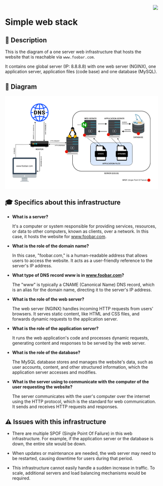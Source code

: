 <img  height="50px" align="right" src="https://apply.holbertonschool.com/holberton-logo.png">

# Simple web stack

## 📄 Description

This is the diagram of a one server web infrastructure that hosts the website that is reachable via `www.foobar.com`.

It contains one global server (IP: 8.8.8.8) with one web server (NGINX), one application server, application files (code base) and one database (MySQL).

## 📑 Diagram

<img align="center" src="https://raw.githubusercontent.com/fchavonet/holbertonschool-system_engineering-devops/main/web_infrastructure_design/assets/0-simple_web_stack.png">

## 🎓 Specifics about this infrastructure

- **What is a server?**

    It's a computer or system responsible for providing services, resources, or data to other computers, known as clients, over a network. In this case, it hosts the website for www.foobar.com.

- **What is the role of the domain name?**

    In this case, "foobar.com," is a human-readable address that allows users to access the website. It acts as a user-friendly reference to the server's IP address.

- **What type of DNS record www is in www.foobar.com?**

    The "www" is typically a CNAME (Canonical Name) DNS record, which is an alias for the domain name, directing it to the server's IP address.

- **What is the role of the web server?**

    The web server (NGINX) handles incoming HTTP requests from users' browsers. It serves static content, like HTML and CSS files, and forwards dynamic requests to the application server.

- **What is the role of the application server?**

    It runs the web application's code and processes dynamic requests, generating content and responses to be served by the web server.

- **What is the role of the database?**

    The MySQL database stores and manages the website's data, such as user accounts, content, and other structured information, which the application server accesses and modifies.

- **What is the server using to communicate with the computer of the user requesting the website?**

    The server communicates with the user's computer over the internet using the HTTP protocol, which is the standard for web communication. It sends and receives HTTP requests and responses.

## ⚠️ Issues with this infrastructure

- There are multiple SPOF (Single Point Of Failure) in this web infrastructure.
For example, if the application server or the database is down, the entire site would be down.

- When updates or maintenance are needed, the web server may need to be restarted, causing downtime for users during that period.

- This infrastructure cannot easily handle a sudden increase in traffic. To scale, additional servers and load balancing mechanisms would be required.
